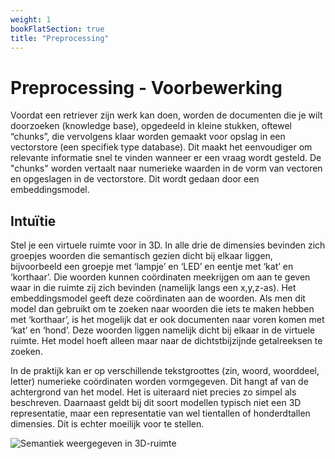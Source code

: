 ```yaml
---
weight: 1
bookFlatSection: true
title: "Preprocessing"
---
```


# Preprocessing - Voorbewerking

Voordat een retriever zijn werk kan doen, worden de documenten die je wilt doorzoeken (knowledge base), opgedeeld in kleine stukken, oftewel “chunks”, die vervolgens klaar worden gemaakt voor opslag in een vectorstore (een specifiek type database). Dit maakt het eenvoudiger om relevante informatie snel te vinden wanneer er een vraag wordt gesteld. 
De "chunks" worden vertaalt naar numerieke waarden in de vorm van vectoren en opgeslagen in de vectorstore. Dit wordt gedaan door een embeddingsmodel.

## Intuïtie
Stel je een virtuele ruimte voor in 3D. In alle drie de dimensies bevinden zich groepjes woorden die semantisch gezien dicht bij elkaar liggen, bijvoorbeeld een groepje met ‘lampje’ en ‘LED’ en eentje met ‘kat’ en ‘korthaar’. Die woorden kunnen coördinaten meekrijgen om aan te geven waar in die ruimte zij zich bevinden (namelijk langs een x,y,z-as). Het embeddingsmodel geeft deze coördinaten aan de woorden.
Als men dit model dan gebruikt om te zoeken naar woorden die iets te maken hebben met ‘korthaar’, is het mogelijk dat er ook documenten naar voren komen met ‘kat’ en ‘hond’. Deze woorden liggen namelijk dicht bij elkaar in de virtuele ruimte. Het model hoeft alleen maar naar de dichtstbijzijnde getalreeksen te zoeken. 

In de praktijk kan er op verschillende tekstgroottes (zin, woord, woorddeel, letter) numerieke coördinaten worden vormgegeven. Dit hangt af van de achtergrond van het model. Het is uiteraard niet precies zo simpel als beschreven. Daarnaast geldt bij dit soort modellen typisch niet een 3D representatie, maar een representatie van wel tientallen of honderdtallen dimensies. Dit is echter moeilijk voor te stellen.

![Semantiek weergegeven in 3D-ruimte](/embedding.jpg)



